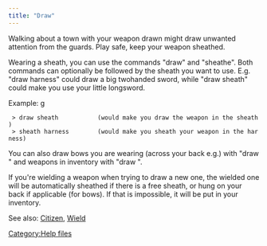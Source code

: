 ```yaml
---
title: "Draw"
---
```


Walking about a town with your weapon drawn might draw unwanted
attention from the guards. Play safe, keep your weapon sheathed.

Wearing a sheath, you can use the commands "draw" and "sheathe". Both
commands can optionally be followed by the sheath you want to use. E.g.
"draw harness" could draw a big twohanded sword, while "draw sheath"
could make you use your little longsword.

Example: <nowiki>g

` > draw sheath           (would make you draw the weapon in the sheath)`
` > sheath harness        (would make you sheath your weapon in the harness)`

</pre>

You can also draw bows you are wearing (across your back e.g.) with
"draw <bow>" and weapons in inventory with "draw <weapon>".

If you're wielding a weapon when trying to draw a new one, the wielded
one will be automatically sheathed if there is a free sheath, or hung on
your back if applicable (for bows). If that is impossible, it will be
put in your inventory.

See also: [Citizen](Citizen "wikilink"), [Wield](Wield "wikilink")

[Category:Help files](Category:Help_files "wikilink")